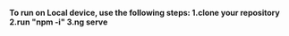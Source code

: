 **To run on Local device, use the following steps:
      1.clone your repository
      2.run "npm -i"
      3.ng serve**
